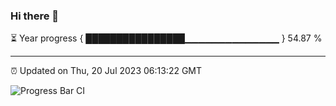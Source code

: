 ### Hi there 👋

⏳ Year progress { ████████████████▁▁▁▁▁▁▁▁▁▁▁▁▁▁ } 54.87 %

---

⏰ Updated on Thu, 20 Jul 2023 06:13:22 GMT

![Progress Bar CI](https://github.com/liununu/liununu/workflows/Progress%20Bar%20CI/badge.svg)
